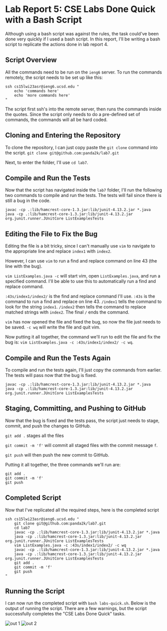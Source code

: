 # Lab Report 5: CSE Labs Done Quick with a Bash Script
Although using a bash script was against the rules, the task could've 
been done very quickly if I used a bash script. In this report, I'll be 
writing a bash script to replicate the actions done in lab report 4.

## Script Overview
All the commands need to be run on the `ieng6` server. To run the commands
remotely, the script needs to be set up like this: 
```
ssh cs15lwi23asr@ieng6.ucsd.edu "
    echo 'commands here'
    echo 'more commands here'
"
```
The script first ssh's into the remote server, then runs the commands inside
the quotes. Since the script only needs to do a pre-defined set of commands,
the commands will all be hard coded. 

## Cloning and Entering the Repository
To clone the repository, I can just copy paste the `git clone` command into 
the script. 
`git clone git@github.com:panda2k/lab7.git`

Next, to enter the folder, I'll use `cd lab7`.

## Compile and Run the Tests
Now that the script has navigated inside the `lab7` folder, I'll run the following
two commands to compile and run the tests. The tests will fail 
since there is still a bug in the code.
```
javac -cp .:lib/hamcrest-core-1.3.jar:lib/junit-4.13.2.jar *.java
java -cp .:lib/hamcrest-core-1.3.jar:lib/junit-4.13.2.jar org.junit.runner.JUnitCore ListExamplesTests 
```

## Editing the File to Fix the Bug
Editing the file is a bit tricky, since I can't manually use `vim`
to navigate to the appropriate line and replace `index1` with `index2`.

However, I can use `vim` to run a find and replace command on line 43 (the
line with the bug). 

`vim ListExamples.java -c` will start vim, open `ListExamples.java`, 
and run a specified command.
I'll be able to use this to automatically run a find and replace command.

`:43s/index1/index2/` is the find and replace command I'll use. `:43s` is
the command to run a find and replace on line 43. `/index1` tells
the command to look for the string `index1`. `/index2` then tells the command
to replace matched strings with `index2`. The final `/` ends the command.

`vim` has now opened the file and fixed the bug, so now the file just needs
to be saved. `-c wq` will write the file and quit vim.

Now putting it all together, the command we'll run to edit the file and fix the 
bug is: `vim ListExamples.java -c :43s/index1/index2/ -c wq`.

## Compile and Run the Tests Again
To compile and run the tests again, I'll just copy the commands from earlier.
The tests will pass now that the bug is fixed.
```
javac -cp .:lib/hamcrest-core-1.3.jar:lib/junit-4.13.2.jar *.java
java -cp .:lib/hamcrest-core-1.3.jar:lib/junit-4.13.2.jar org.junit.runner.JUnitCore ListExamplesTests 
```

## Staging, Committing, and Pushing to GitHub
Now that the bug is fixed and the tests pass, the script just
needs to stage, commit, and push the changes to GitHub. 

`git add .` stages all the files

`git commit -m 'f'` will commit all staged files with the commit message `f`.

`git push` will then push the new commit to GitHub. 

Putting it all together, the three commands we'll run are: 
```
git add .
git commit -m 'f'
git push
```

## Completed Script
Now that I've replicated all the required steps, here is the completed script
```
ssh cs15lwi23asr@ieng6.ucsd.edu "
    git clone git@github.com:panda2k/lab7.git
    cd lab7
    javac -cp .:lib/hamcrest-core-1.3.jar:lib/junit-4.13.2.jar *.java
    java -cp .:lib/hamcrest-core-1.3.jar:lib/junit-4.13.2.jar org.junit.runner.JUnitCore ListExamplesTests 
    vim ListExamples.java -c :43s/index1/index2/ -c wq
    javac -cp .:lib/hamcrest-core-1.3.jar:lib/junit-4.13.2.jar *.java
    java -cp .:lib/hamcrest-core-1.3.jar:lib/junit-4.13.2.jar org.junit.runner.JUnitCore ListExamplesTests 
    git add .
    git commit -m 'f'
    git push
"
```
## Running the Script
I can now run the completed script with `bash labs-quick.sh`.
Below is the output of running the script. There are a few warnings,
but the script successfully completes the "CSE Labs Done Quick" tasks.

![out 1](https://cdn.discordapp.com/attachments/639543567521415171/1083492297381007531/image.png)
![out 2](https://cdn.discordapp.com/attachments/639543567521415171/1083492372647772281/image.png)


